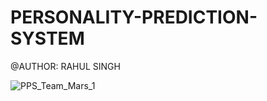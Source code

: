 # PERSONALITY-PREDICTION-SYSTEM
@AUTHOR: RAHUL SINGH

![PPS_Team_Mars_1](https://user-images.githubusercontent.com/57325166/102699527-795cf080-426b-11eb-8122-c6948c6c2553.gif)
